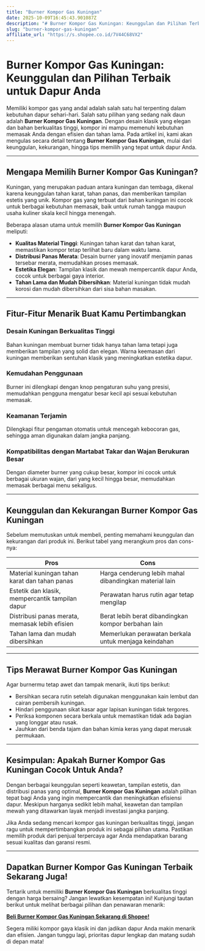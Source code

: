 ```yaml
---
title: "Burner Kompor Gas Kuningan"
date: 2025-10-09T16:45:43.901087Z
description: "# Burner Kompor Gas Kuningan: Keunggulan dan Pilihan Terbaik untuk Dapur Anda..."
slug: "burner-kompor-gas-kuningan"
affiliate_url: "https://s.shopee.co.id/7V44C68VX2"
---
```

# Burner Kompor Gas Kuningan: Keunggulan dan Pilihan Terbaik untuk Dapur Anda

Memiliki kompor gas yang andal adalah salah satu hal terpenting dalam kebutuhan dapur sehari-hari. Salah satu pilihan yang sedang naik daun adalah **Burner Kompor Gas Kuningan**. Dengan desain klasik yang elegan dan bahan berkualitas tinggi, kompor ini mampu memenuhi kebutuhan memasak Anda dengan efisien dan tahan lama. Pada artikel ini, kami akan mengulas secara detail tentang **Burner Kompor Gas Kuningan**, mulai dari keunggulan, kekurangan, hingga tips memilih yang tepat untuk dapur Anda.

---

## Mengapa Memilih Burner Kompor Gas Kuningan?

Kuningan, yang merupakan paduan antara kuningan dan tembaga, dikenal karena keunggulan tahan karat, tahan panas, dan memberikan tampilan estetis yang unik. Kompor gas yang terbuat dari bahan kuningan ini cocok untuk berbagai kebutuhan memasak, baik untuk rumah tangga maupun usaha kuliner skala kecil hingga menengah.

Beberapa alasan utama untuk memilih **Burner Kompor Gas Kuningan** meliputi:

- **Kualitas Material Tinggi**: Kuningan tahan karat dan tahan karat, memastikan kompor tetap terlihat baru dalam waktu lama.
- **Distribusi Panas Merata**: Desain burner yang inovatif menjamin panas tersebar merata, memudahkan proses memasak.
- **Estetika Elegan**: Tampilan klasik dan mewah mempercantik dapur Anda, cocok untuk berbagai gaya interior.
- **Tahan Lama dan Mudah Dibersihkan**: Material kuningan tidak mudah korosi dan mudah dibersihkan dari sisa bahan masakan.

---

## Fitur-Fitur Menarik Buat Kamu Pertimbangkan

### Desain Kuningan Berkualitas Tinggi

Bahan kuningan membuat burner tidak hanya tahan lama tetapi juga memberikan tampilan yang solid dan elegan. Warna keemasan dari kuningan memberikan sentuhan klasik yang meningkatkan estetika dapur.

### Kemudahan Penggunaan

Burner ini dilengkapi dengan knop pengaturan suhu yang presisi, memudahkan pengguna mengatur besar kecil api sesuai kebutuhan memasak.

### Keamanan Terjamin

Dilengkapi fitur pengaman otomatis untuk mencegah kebocoran gas, sehingga aman digunakan dalam jangka panjang.

### Kompatibilitas dengan Martabat Takar dan Wajan Berukuran Besar

Dengan diameter burner yang cukup besar, kompor ini cocok untuk berbagai ukuran wajan, dari yang kecil hingga besar, memudahkan memasak berbagai menu sekaligus.

---

## Keunggulan dan Kekurangan Burner Kompor Gas Kuningan

Sebelum memutuskan untuk membeli, penting memahami keunggulan dan kekurangan dari produk ini. Berikut tabel yang merangkum pros dan cons-nya:

| **Pros** | **Cons** |
| --- | --- |
| Material kuningan tahan karat dan tahan panas | Harga cenderung lebih mahal dibandingkan material lain |
| Estetik dan klasik, mempercantik tampilan dapur | Perawatan harus rutin agar tetap mengilap |
| Distribusi panas merata, memasak lebih efisien | Berat lebih berat dibandingkan kompor berbahan lain |
| Tahan lama dan mudah dibersihkan | Memerlukan perawatan berkala untuk menjaga keindahan |

---

## Tips Merawat Burner Kompor Gas Kuningan

Agar burnermu tetap awet dan tampak menarik, ikuti tips berikut:

- Bersihkan secara rutin setelah digunakan menggunakan kain lembut dan cairan pembersih kuningan.
- Hindari penggunaan sikat kasar agar lapisan kuningan tidak tergores.
- Periksa komponen secara berkala untuk memastikan tidak ada bagian yang longgar atau rusak.
- Jauhkan dari benda tajam dan bahan kimia keras yang dapat merusak permukaan.

---

## Kesimpulan: Apakah Burner Kompor Gas Kuningan Cocok Untuk Anda?

Dengan berbagai keunggulan seperti keawetan, tampilan estetis, dan distribusi panas yang optimal, **Burner Kompor Gas Kuningan** adalah pilihan tepat bagi Anda yang ingin mempercantik dan meningkatkan efisiensi dapur. Meskipun harganya sedikit lebih mahal, keawetan dan tampilan mewah yang ditawarkan layak menjadi investasi jangka panjang.

Jika Anda sedang mencari kompor gas kuningan berkualitas tinggi, jangan ragu untuk mempertimbangkan produk ini sebagai pilihan utama. Pastikan memilih produk dari penjual terpercaya agar Anda mendapatkan barang sesuai kualitas dan garansi resmi.

---

## Dapatkan Burner Kompor Gas Kuningan Terbaik Sekarang Juga!

Tertarik untuk memiliki **Burner Kompor Gas Kuningan** berkualitas tinggi dengan harga bersaing? Jangan lewatkan kesempatan ini! Kunjungi tautan berikut untuk melihat berbagai pilihan dan penawaran menarik:

[**Beli Burner Kompor Gas Kuningan Sekarang di Shopee!**](https://s.shopee.co.id/7V44C68VX2)

Segera miliki kompor gaya klasik ini dan jadikan dapur Anda makin menarik dan efisien. Jangan tunggu lagi, prioritas dapur lengkap dan matang sudah di depan mata!
